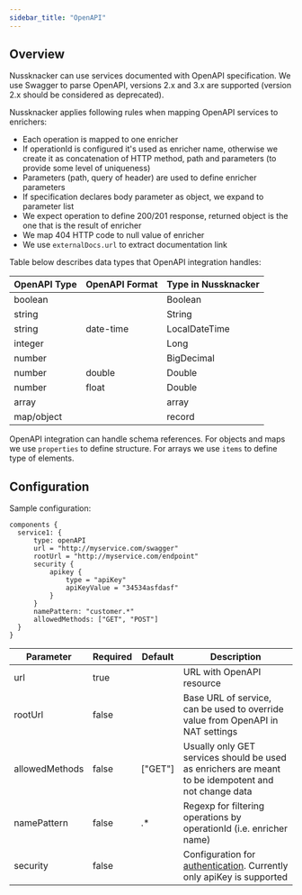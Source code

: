 ```yaml
---
sidebar_title: "OpenAPI"
---
```


## Overview
                              
Nussknacker can use services documented with OpenAPI specification.
We use Swagger to parse OpenAPI, versions 2.x and 3.x are supported 
(version 2.x should be considered as deprecated).

Nussknacker applies following rules when mapping OpenAPI services to enrichers:
- Each operation is mapped to one enricher
- If operationId is configured it's used as enricher name, otherwise we create it as concatenation
of HTTP method, path and parameters (to provide some level of uniqueness)
- Parameters (path, query of header) are used to define enricher parameters
- If specification declares body parameter as object, we expand to parameter list  
- We expect operation to define 200/201 response, returned object is the one that is the result of enricher
- We map 404 HTTP code to null value of enricher
- We use `externalDocs.url` to extract documentation link

Table below describes data types that OpenAPI integration handles:

| OpenAPI Type  | OpenAPI Format | Type in Nussknacker |
| ------------- | -------------- | ------------------- |
| boolean       |                | Boolean             |
| string        |                | String              |
| string        | date-time      | LocalDateTime       |
| integer       |                | Long                |
| number        |                | BigDecimal          |
| number        | double         | Double              |
| number        | float          | Double              |
| array         |                | array               |
| map/object    |                | record              |

OpenAPI integration can handle schema references. 
For objects and maps we use `properties` to define structure.
For arrays we use `items` to define type of elements.                    
                                                                                                           

## Configuration

Sample configuration:
```
components {
  service1: {
      type: openAPI  
      url = "http://myservice.com/swagger"
      rootUrl = "http://myservice.com/endpoint"
      security {
          apikey {
              type = "apiKey"
              apiKeyValue = "34534asfdasf"
          }
      }
      namePattern: "customer.*"
      allowedMethods: ["GET", "POST"]
  }
}
```

| Parameter      | Required | Default | Description                                                                                                                   |
| ----------     | -------- | ------- | -----------                                                                                                                   |
| url            | true     |         | URL with OpenAPI resource                                                                                                     |
| rootUrl        | false    |         | Base URL of service, can be used to override value from OpenAPI in NAT settings                                               |
| allowedMethods | false    | ["GET"] | Usually only GET services should be used as enrichers are meant to be idempotent and not change data                          |
| namePattern    | false    | .*      | Regexp for filtering operations by operationId (i.e. enricher name)                                                           |
| security       | false    |         | Configuration for [authentication](https://swagger.io/docs/specification/authentication/). Currently only apiKey is supported |